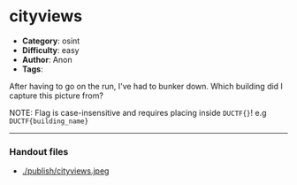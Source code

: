 cityviews
======================

- **Category**: osint
- **Difficulty**: easy
- **Author**: Anon
- **Tags**: 

After having to go on the run, I've had to bunker down. Which building did I capture this picture from?

NOTE: Flag is case-insensitive and requires placing inside `DUCTF{}`! e.g `DUCTF{building_name}`

---

### Handout files

- [./publish/cityviews.jpeg](./publish/cityviews.jpeg)

